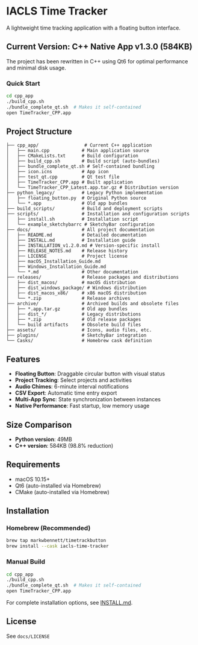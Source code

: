 # IACLS Time Tracker

A lightweight time tracking application with a floating button interface.

## Current Version: C++ Native App v1.3.0 (584KB)

The project has been rewritten in C++ using Qt6 for optimal performance and minimal disk usage.

### Quick Start

```bash
cd cpp_app
./build_cpp.sh
./bundle_complete_qt.sh  # Makes it self-contained
open TimeTracker_CPP.app
```

## Project Structure

```
├── cpp_app/                 # Current C++ application
│   ├── main.cpp            # Main application source
│   ├── CMakeLists.txt      # Build configuration
│   ├── build_cpp.sh        # Build script (auto-bundles)
│   ├── bundle_complete_qt.sh # Self-contained bundling
│   ├── icon.icns           # App icon
│   ├── test_qt.cpp         # Qt test file
│   ├── TimeTracker_CPP.app # Built application
│   └── TimeTracker_CPP_Latest.app.tar.gz # Distribution version
├── python_legacy/          # Legacy Python implementation
│   ├── floating_button.py  # Original Python source
│   └── *.app               # Old app bundles
├── build_scripts/          # Build and deployment scripts
├── scripts/                # Installation and configuration scripts
│   ├── install.sh          # Installation script
│   └── example_sketchybarrc # SketchyBar configuration
├── docs/                   # All project documentation
│   ├── README.md           # Detailed documentation
│   ├── INSTALL.md          # Installation guide
│   ├── INSTALLATION_v1.2.0.md # Version-specific install
│   ├── RELEASE_NOTES.md    # Release history
│   ├── LICENSE             # Project license
│   ├── macOS_Installation_Guide.md
│   ├── Windows_Installation_Guide.md
│   └── *.md                # Other documentation
├── releases/               # Release packages and distributions
│   ├── dist_macos/         # macOS distribution
│   ├── dist_windows_package/ # Windows distribution
│   ├── dist_macos_x86/     # x86 macOS distribution
│   └── *.zip               # Release archives
├── archive/                # Archived builds and obsolete files
│   ├── *.app.tar.gz        # Old app bundles
│   ├── dist_*/             # Legacy distributions
│   ├── *.zip               # Old release packages
│   └── build artifacts     # Obsolete build files
├── assets/                 # Icons, audio files, etc.
├── plugins/                # SketchyBar integration
└── Casks/                  # Homebrew cask definition
```

## Features

- **Floating Button**: Draggable circular button with visual status
- **Project Tracking**: Select projects and activities
- **Audio Chimes**: 6-minute interval notifications
- **CSV Export**: Automatic time entry export
- **Multi-App Sync**: State synchronization between instances
- **Native Performance**: Fast startup, low memory usage

## Size Comparison

- **Python version**: 49MB
- **C++ version**: 584KB (98.8% reduction)

## Requirements

- macOS 10.15+
- Qt6 (auto-installed via Homebrew)
- CMake (auto-installed via Homebrew)

## Installation

### Homebrew (Recommended)
```bash
brew tap markwbennett/timetrackbutton
brew install --cask iacls-time-tracker
```

### Manual Build
```bash
cd cpp_app
./build_cpp.sh
./bundle_complete_qt.sh  # Makes it self-contained
open TimeTracker_CPP.app
```

For complete installation options, see [INSTALL.md](INSTALL.md).

## License

See `docs/LICENSE` 